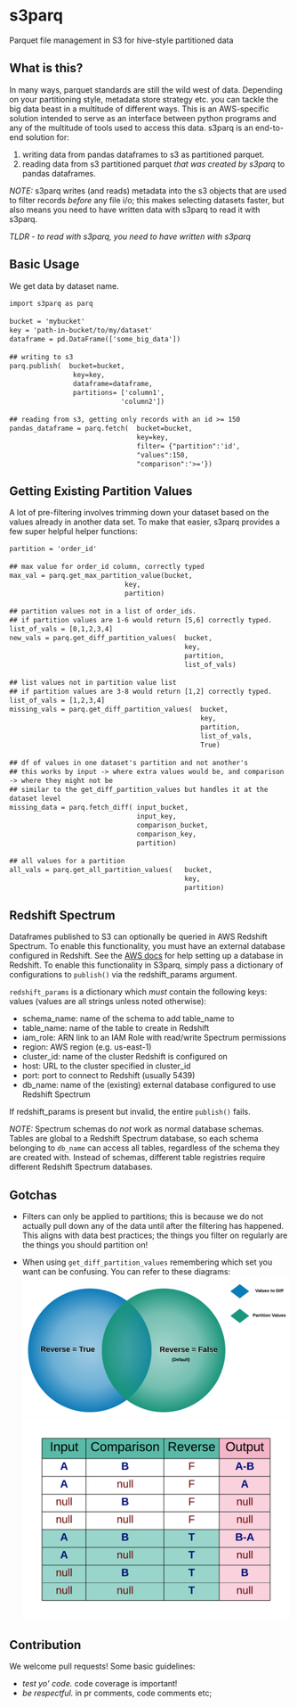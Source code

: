 # s3parq
Parquet file management in S3 for hive-style partitioned data

## What is this? 
In many ways, parquet standards are still the wild west of data. Depending on your partitioning style, metadata store strategy etc. you can tackle the big data beast in a multitude of different ways. 
This is an AWS-specific solution intended to serve as an interface between python programs and any of the multitude of tools used to access this data. s3parq is an end-to-end solution for:
1. writing data from pandas dataframes to s3 as partitioned parquet.
2. reading data from s3 partitioned parquet *that was created by s3parq* to pandas dataframes.

*NOTE:* s3parq writes (and reads) metadata into the s3 objects that are used to filter records _before_ any file i/o; this makes selecting datasets faster, but also means you need to have written data with s3parq to read it with s3parq. 

*TLDR - to read with s3parq, you need to have written with s3parq* 
 
## Basic Usage

We get data by dataset name. 
    
    import s3parq as parq

    bucket = 'mybucket'
    key = 'path-in-bucket/to/my/dataset'
    dataframe = pd.DataFrame(['some_big_data'])
    
    ## writing to s3
    parq.publish(  bucket=bucket,
                    key=key,
                    dataframe=dataframe, 
                    partitions= ['column1',
                                'column2'])

    ## reading from s3, getting only records with an id >= 150
    pandas_dataframe = parq.fetch(  bucket=bucket,
                                    key=key,
                                    filter= {"partition":'id',
                                    "values":150, 
                                    "comparison":'>='})
    

## Getting Existing Partition Values 
A lot of pre-filtering involves trimming down your dataset based on the values already in another data set. To make that easier, s3parq provides a few super helpful helper functions: 

    partition = 'order_id'

    ## max value for order_id column, correctly typed
    max_val = parq.get_max_partition_value(bucket,
                                 key,
                                 partition)
      
    ## partition values not in a list of order_ids. 
    ## if partition values are 1-6 would return [5,6] correctly typed.
    list_of_vals = [0,1,2,3,4]
    new_vals = parq.get_diff_partition_values(  bucket,
                                                key,
                                                partition,
                                                list_of_vals)

    ## list values not in partition value list
    ## if partition values are 3-8 would return [1,2] correctly typed.
    list_of_vals = [1,2,3,4]
    missing_vals = parq.get_diff_partition_values(  bucket,
                                                    key,
                                                    partition,
                                                    list_of_vals,
                                                    True)

    ## df of values in one dataset's partition and not another's
    ## this works by input -> where extra values would be, and comparison -> where they might not be
    ## similar to the get_diff_partition_values but handles it at the dataset level
    missing_data = parq.fetch_diff( input_bucket, 
                                    input_key, 
                                    comparison_bucket, 
                                    comparison_key, 
                                    partition)

    ## all values for a partition
    all_vals = parq.get_all_partition_values(   bucket,
                                                key,
                                                partition)

## Redshift Spectrum
Dataframes published to S3 can optionally be queried in AWS Redshift Spectrum. To enable this functionality, you must have an external database configured in Redshift. See the [AWS docs](https://docs.aws.amazon.com/redshift/latest/dg/c-using-spectrum.html) for help setting up a database in Redshift. To enable this functionality in S3parq, simply pass a dictionary of configurations to `publish()` via the redshift_params argument.

`redshift_params` is a dictionary which *must* contain the following keys: values (values are all strings unless noted otherwise):
- schema_name: name of the schema to add table_name to
- table_name: name of the table to create in Redshift
- iam_role: ARN link to an IAM Role with read/write Spectrum permissions
- region: AWS region (e.g. us-east-1)
- cluster_id: name of the cluster Redshift is configured on
- host: URL to the cluster specified in cluster_id
- port: port to connect to Redshift (usually 5439)
- db_name: name of the (existing) external database configured to use Redshift Spectrum

If redshift_params is present but invalid, the entire `publish()` fails.

*NOTE:* Spectrum schemas do _not_ work as normal database schemas. Tables are global to a Redshift Spectrum database, so each schema belonging to `db_name` can access all tables, regardless of the schema they are created with. Instead of schemas, different table registries require different Redshift Spectrum databases.

## Gotchas
- Filters can only be applied to partitions; this is because we do not actually pull down any of the data until after the filtering has happened. This aligns with data best practices; the things you filter on regularly are the things you should partition on!

- When using `get_diff_partition_values` remembering which set you want can be confusing. You can refer to these diagrams: 
![venn diagram of reverse value](./assets/s3parq_get_diff_partition_values.png)
![table of difference values](./assets/s3parq_diff_table.png)

## Contribution
We welcome pull requests!
Some basic guidelines:
- *test yo' code.* code coverage is important! 
- *be respectful.* in pr comments, code comments etc;
